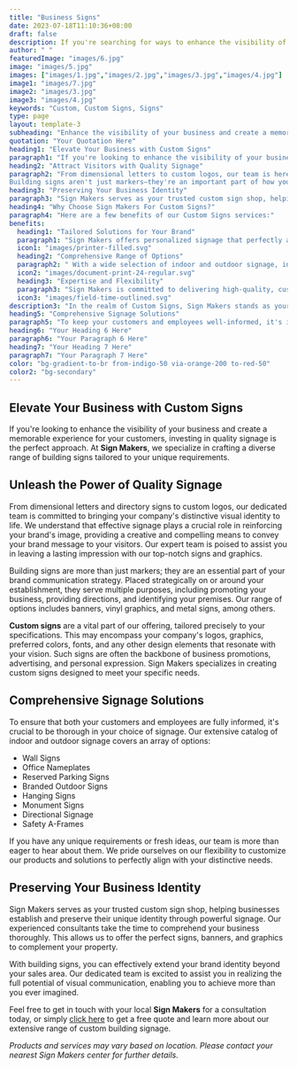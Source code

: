 ```yaml
---
title: "Business Signs"
date: 2023-07-18T11:10:36+08:00
draft: false
description: If you're searching for ways to enhance the visibility of your business and create a memorable experience for your customers, there's no better approach than investing in quality signage. The team at Sign Makers specializes in crafting a diverse range of building signs tailored to your unique requirements.
author: " "
featuredImage: "images/6.jpg"
image: "images/5.jpg"
images: ["images/1.jpg","images/2.jpg","images/3.jpg","images/4.jpg"]
image1: "images/7.jpg"
image2: "images/3.jpg"
image3: "images/4.jpg"
keywords: "Custom, Custom Signs, Signs"
type: page
layout: template-3
subheading: "Enhance the visibility of your business and create a memorable experience for your customers"
quotation: "Your Quotation Here"
heading1: "Elevate Your Business with Custom Signs"
paragraph1: "If you're looking to enhance the visibility of your business and create a memorable experience for your customers, investing in quality signage is the perfect approach. At Sign Makers, we specialize in crafting a diverse range of building signs tailored to your unique requirements."
heading2: "Attract Visitors with Quality Signage"
paragraph2: "From dimensional letters to custom logos, our team is here to bring your company's visual identity to life. Good signs are key to showing off your brand and sharing your message with visitors. Our experts are ready to help you make a strong impression with high-quality signs and graphics.
Building signs aren't just markers—they're an important part of how you communicate your brand. Placed around your business, they promote your company, guide visitors, and identify your location. We offer a variety of options, including banners, vinyl graphics, and metal signs, to meet your needs."
heading3: "Preserving Your Business Identity"
paragraph3: "Sign Makers serves as your trusted custom sign shop, helping businesses establish and preserve their unique identity through powerful signage. Our experienced consultants take the time to comprehend your business thoroughly. This allows us to offer the perfect signs, banners, and graphics to complement your property. With building signs, you can effectively extend your brand identity beyond your sales area. Our dedicated team is excited to assist you in realizing the full potential of visual communication, enabling you to achieve more than you ever imagined."
heading4: "Why Choose Sign Makers For Custom Signs?"
paragraph4: "Here are a few benefits of our Custom Signs services:"
benefits:
  heading1: "Tailored Solutions for Your Brand"
  paragraph1: "Sign Makers offers personalized signage that perfectly aligns with your brand's unique identity. Whether you need something simple or intricate, their team ensures your signs reflect your business's style and message."
  icon1: "images/printer-filled.svg"
  heading2: "Comprehensive Range of Options"
  paragraph2: " With a wide selection of indoor and outdoor signage, including wall signs, nameplates, and more, Sign Makers provides everything you need to effectively communicate with customers and employees."
  icon2: "images/document-print-24-regular.svg"
  heading3: "Expertise and Flexibility"
  paragraph3: "Sign Makers is committed to delivering high-quality, customized solutions. They listen to your ideas and adapt their products to meet your specific needs, ensuring your signage is exactly what you envision."
  icon3: "images/field-time-outlined.svg"
description3: "In the realm of Custom Signs, Sign Makers stands as your trusted partner for turning visions into reality. With state-of-the-art technology, in-house control, and a commitment to quality, we are poised to elevate your brand through visually stunning Custom Displays"
heading5: "Comprehensive Signage Solutions"
paragraph5: "To keep your customers and employees well-informed, it's important to choose the right signs. Our wide range of indoor and outdoor options includes wall signs, office nameplates, reserved parking signs, branded outdoor signs, hanging signs, monument signs, directional signs, and safety A-frames. If you have unique needs or fresh ideas, we're excited to hear them. We’re proud to offer flexible, customised solutions that fit your specific requirements."
heading6: "Your Heading 6 Here"
paragraph6: "Your Paragraph 6 Here"
heading7: "Your Heading 7 Here"
paragraph7: "Your Paragraph 7 Here"
color: "bg-gradient-to-br from-indigo-50 via-orange-200 to-red-50"
color2: "bg-secondary"
---
```


## Elevate Your Business with Custom Signs

If you're looking to enhance the visibility of your business and create a memorable experience for your customers, investing in quality signage is the perfect approach. At **Sign Makers**, we specialize in crafting a diverse range of building signs tailored to your unique requirements.

## Unleash the Power of Quality Signage

From dimensional letters and directory signs to custom logos, our dedicated team is committed to bringing your company's distinctive visual identity to life. We understand that effective signage plays a crucial role in reinforcing your brand's image, providing a creative and compelling means to convey your brand message to your visitors. Our expert team is poised to assist you in leaving a lasting impression with our top-notch signs and graphics.

Building signs are more than just markers; they are an essential part of your brand communication strategy. Placed strategically on or around your establishment, they serve multiple purposes, including promoting your business, providing directions, and identifying your premises. Our range of options includes banners, vinyl graphics, and metal signs, among others.

**Custom signs** are a vital part of our offering, tailored precisely to your specifications. This may encompass your company's logos, graphics, preferred colors, fonts, and any other design elements that resonate with your vision. Such signs are often the backbone of business promotions, advertising, and personal expression. Sign Makers specializes in creating custom signs designed to meet your specific needs.

## Comprehensive Signage Solutions

To ensure that both your customers and employees are fully informed, it's crucial to be thorough in your choice of signage. Our extensive catalog of indoor and outdoor signage covers an array of options:

- Wall Signs
- Office Nameplates
- Reserved Parking Signs
- Branded Outdoor Signs
- Hanging Signs
- Monument Signs
- Directional Signage
- Safety A-Frames

If you have any unique requirements or fresh ideas, our team is more than eager to hear about them. We pride ourselves on our flexibility to customize our products and solutions to perfectly align with your distinctive needs.

## Preserving Your Business Identity

Sign Makers serves as your trusted custom sign shop, helping businesses establish and preserve their unique identity through powerful signage. Our experienced consultants take the time to comprehend your business thoroughly. This allows us to offer the perfect signs, banners, and graphics to complement your property.

With building signs, you can effectively extend your brand identity beyond your sales area. Our dedicated team is excited to assist you in realizing the full potential of visual communication, enabling you to achieve more than you ever imagined.

Feel free to get in touch with your local **Sign Makers** for a consultation today, or simply [click here](/book-consultation/) to get a free quote and learn more about our extensive range of custom building signage.

*Products and services may vary based on location. Please contact your nearest Sign Makers center for further details.*
